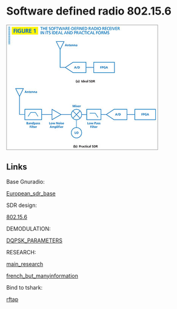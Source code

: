  # Software defined radio 802.15.6
 
![sniff](../assets/sdr-figure1.jpg)

## Links

Base Gnuradio: 

[European_sdr_base](https://www.youtube.com/watch?v=NAIzz4oLWz8)

SDR design:

[802.15.6](https://www.semanticscholar.org/paper/A-Reconfigurable-Sliding-IF-Transceiver-for-400-GHz-Zhang-Jiang/4e178eb641cf5b3081317fece56054cbc7f7b1c4)

DEMODULATION:

[DQPSK_PARAMETERS](https://www.researchgate.net/publication/273257601_An_IEEE_802156_Standard_Compliant_25nJbit_Multiband_WBAN_Transmitter_using_Phase_Multiplexing_and_Injection_Locking)

RESEARCH:

[main_research](https://www.nature.com/articles/s41598-018-38303-x)

[french_but_manyinformation](https://tel.archives-ouvertes.fr/tel-01124373/document)

Bind to tshark: 

[rftap](https://github.com/rftap/gr-rftap)
